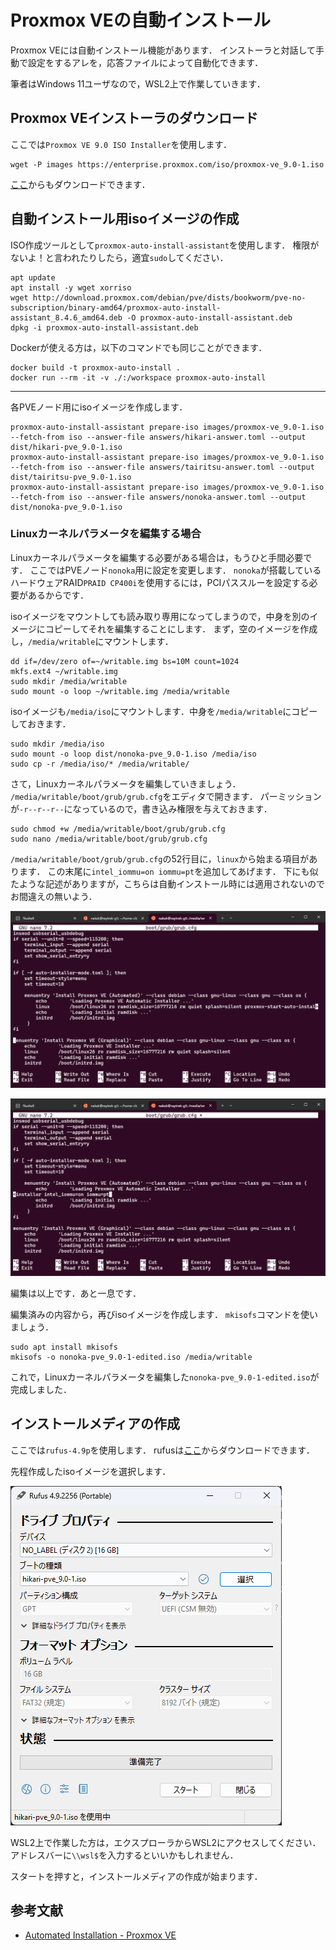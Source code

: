 # Proxmox VEの自動インストール

Proxmox VEには自動インストール機能があります．
インストーラと対話して手動で設定をするアレを，応答ファイルによって自動化できます．

筆者はWindows 11ユーザなので，WSL2上で作業していきます．

## Proxmox VEインストーラのダウンロード

ここでは`Proxmox VE 9.0 ISO Installer`を使用します．

```shell
wget -P images https://enterprise.proxmox.com/iso/proxmox-ve_9.0-1.iso
```

[ここ](https://www.proxmox.com/en/downloads/proxmox-virtual-environment/iso)からもダウンロードできます．

## 自動インストール用isoイメージの作成

ISO作成ツールとして`proxmox-auto-install-assistant`を使用します．
権限がないよ！と言われたりしたら，適宜`sudo`してください．

```shell
apt update
apt install -y wget xorriso
wget http://download.proxmox.com/debian/pve/dists/bookworm/pve-no-subscription/binary-amd64/proxmox-auto-install-assistant_8.4.6_amd64.deb -O proxmox-auto-install-assistant.deb
dpkg -i proxmox-auto-install-assistant.deb
```

Dockerが使える方は，以下のコマンドでも同じことができます．

```shell
docker build -t proxmox-auto-install .
docker run --rm -it -v ./:/workspace proxmox-auto-install
```

---

各PVEノード用にisoイメージを作成します．

```shell
proxmox-auto-install-assistant prepare-iso images/proxmox-ve_9.0-1.iso --fetch-from iso --answer-file answers/hikari-answer.toml --output dist/hikari-pve_9.0-1.iso
proxmox-auto-install-assistant prepare-iso images/proxmox-ve_9.0-1.iso --fetch-from iso --answer-file answers/tairitsu-answer.toml --output dist/tairitsu-pve_9.0-1.iso
proxmox-auto-install-assistant prepare-iso images/proxmox-ve_9.0-1.iso --fetch-from iso --answer-file answers/nonoka-answer.toml --output dist/nonoka-pve_9.0-1.iso
```

### Linuxカーネルパラメータを編集する場合

Linuxカーネルパラメータを編集する必要がある場合は，もうひと手間必要です．
ここではPVEノード`nonoka`用に設定を変更します．
`nonoka`が搭載しているハードウェアRAID`PRAID CP400i`を使用するには，PCIパススルーを設定する必要があるからです．

isoイメージをマウントしても読み取り専用になってしまうので，中身を別のイメージにコピーしてそれを編集することにします．
まず，空のイメージを作成し，`/media/writable`にマウントします．

```shell
dd if=/dev/zero of=~/writable.img bs=10M count=1024
mkfs.ext4 ~/writable.img
sudo mkdir /media/writable
sudo mount -o loop ~/writable.img /media/writable
```

isoイメージも`/media/iso`にマウントします．中身を`/media/writable`にコピーしておきます．

```shell
sudo mkdir /media/iso
sudo mount -o loop dist/nonoka-pve_9.0-1.iso /media/iso
sudo cp -r /media/iso/* /media/writable/
```

さて，Linuxカーネルパラメータを編集していきましょう．
`/media/writable/boot/grub/grub.cfg`をエディタで開きます．
パーミッションが`-r--r--r--`になっているので，書き込み権限を与えておきます．

```shell
sudo chmod +w /media/writable/boot/grub/grub.cfg
sudo nano /media/writable/boot/grub/grub.cfg
```

`/media/writable/boot/grub/grub.cfg`の52行目に，`linux`から始まる項目があります．
この末尾に`intel_iommu=on iommu=pt`を追加してあげます．
下にも似たような記述がありますが，こちらは自動インストール時には適用されないのでお間違えの無いよう．

![](./docs/grub-before.png)

![](./docs/grub-after.png)

編集は以上です．あと一息です．

編集済みの内容から，再びisoイメージを作成します．
`mkisofs`コマンドを使いましょう．

```shell
sudo apt install mkisofs
mkisofs -o nonoka-pve_9.0-1-edited.iso /media/writable
```

これで，Linuxカーネルパラメータを編集した`nonoka-pve_9.0-1-edited.iso`が完成しました．

## インストールメディアの作成

ここでは`rufus-4.9p`を使用します．
rufusは[ここ](https://rufus.ie/ja/)からダウンロードできます．

先程作成したisoイメージを選択します．

![](./docs/rufus.png)

WSL2上で作業した方は，エクスプローラからWSL2にアクセスしてください．
アドレスバーに`\\wsl$`を入力するといいかもしれません．

スタートを押すと，インストールメディアの作成が始まります．

## 参考文献

- [Automated Installation - Proxmox VE](https://pve.proxmox.com/wiki/Automated_Installation)
